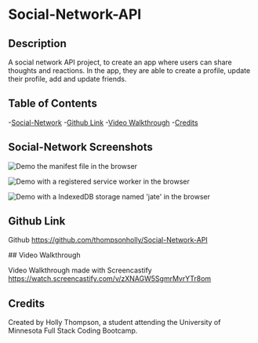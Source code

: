 # Social-Network-API

## Description

A social network API project, to create an app where users can share thoughts and reactions. In the app, they are able to create a profile, update their profile, add and update friends. 

## Table of Contents

-[Social-Network](#sn)
-[Github Link](#githublink)
-[Video Walkthrough](#videowalkthrough)
-[Credits](#credits)

  <a id="sn"></a>
## Social-Network Screenshots

![Demo the manifest file in the browser](./images/jate.png)

![Demo with a registered service worker in the browser](./images/srw.png)

![Demo with a IndexedDB storage named 'jate' in the browser](./images/jatestorage.png)

<a id="websitelinks"></a>
## Github Link

Github https://github.com/thompsonholly/Social-Network-API

<a id="videowalkthrough">
## Video Walkthrough 

Video Walkthrough made with Screencastify https://watch.screencastify.com/v/zXNAGW5SgmrMvrYTr8om

<a id="credits"></a>
## Credits

Created by Holly Thompson, a student attending the University of Minnesota Full Stack Coding Bootcamp. 